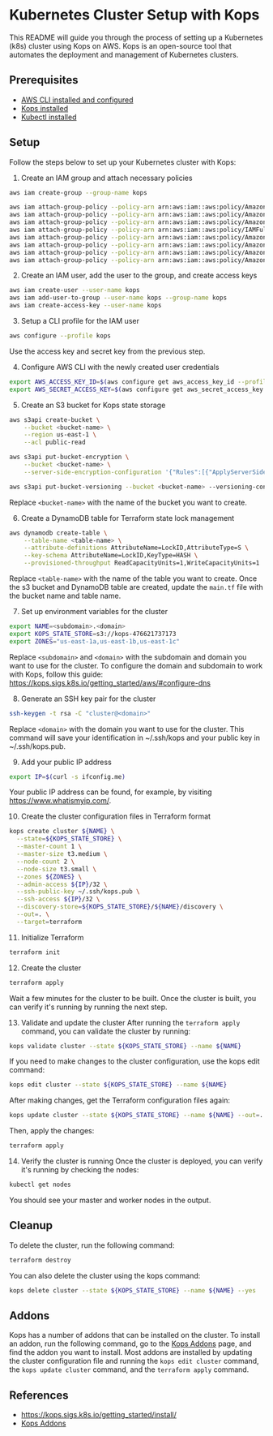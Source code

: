 # Kubernetes Cluster Setup with Kops

This README will guide you through the process of setting up a Kubernetes (k8s) cluster using Kops on AWS. Kops is an open-source tool that automates the deployment and management of Kubernetes clusters.

## Prerequisites
- [AWS CLI installed and configured](https://docs.aws.amazon.com/cli/latest/userguide/getting-started-install.html)
- [Kops installed](https://kops.sigs.k8s.io/getting_started/install/)
- [Kubectl installed](https://kubernetes.io/docs/tasks/tools/)

## Setup
Follow the steps below to set up your Kubernetes cluster with Kops:

1. Create an IAM group and attach necessary policies
```bash
aws iam create-group --group-name kops

aws iam attach-group-policy --policy-arn arn:aws:iam::aws:policy/AmazonEC2FullAccess --group-name kops
aws iam attach-group-policy --policy-arn arn:aws:iam::aws:policy/AmazonRoute53FullAccess --group-name kops
aws iam attach-group-policy --policy-arn arn:aws:iam::aws:policy/AmazonS3FullAccess --group-name kops
aws iam attach-group-policy --policy-arn arn:aws:iam::aws:policy/IAMFullAccess --group-name kops
aws iam attach-group-policy --policy-arn arn:aws:iam::aws:policy/AmazonVPCFullAccess --group-name kops
aws iam attach-group-policy --policy-arn arn:aws:iam::aws:policy/AmazonSQSFullAccess --group-name kops
aws iam attach-group-policy --policy-arn arn:aws:iam::aws:policy/AmazonEventBridgeFullAccess --group-name kops
aws iam attach-group-policy --policy-arn arn:aws:iam::aws:policy/AmazonDynamoDBFullAccess --group-name kops
```

2. Create an IAM user, add the user to the group, and create access keys
```bash
aws iam create-user --user-name kops
aws iam add-user-to-group --user-name kops --group-name kops
aws iam create-access-key --user-name kops
```

3. Setup a CLI profile for the IAM user
```bash
aws configure --profile kops
```
Use the access key and secret key from the previous step.

4. Configure AWS CLI with the newly created user credentials
```bash
export AWS_ACCESS_KEY_ID=$(aws configure get aws_access_key_id --profile kops)
export AWS_SECRET_ACCESS_KEY=$(aws configure get aws_secret_access_key --profile kops)
```

5. Create an S3 bucket for Kops state storage
```bash
aws s3api create-bucket \
    --bucket <bucket-name> \
    --region us-east-1 \
    --acl public-read

aws s3api put-bucket-encryption \
    --bucket <bucket-name> \
    --server-side-encryption-configuration '{"Rules":[{"ApplyServerSideEncryptionByDefault":{"SSEAlgorithm":"AES256"}}]}'

aws s3api put-bucket-versioning --bucket <bucket-name> --versioning-configuration Status=Enabled
```
Replace `<bucket-name>` with the name of the bucket you want to create.

6. Create a DynamoDB table for Terraform state lock management
```bash
aws dynamodb create-table \
    --table-name <table-name> \
    --attribute-definitions AttributeName=LockID,AttributeType=S \
    --key-schema AttributeName=LockID,KeyType=HASH \
    --provisioned-throughput ReadCapacityUnits=1,WriteCapacityUnits=1
```
Replace `<table-name>` with the name of the table you want to create.
Once the s3 bucket and DynamoDB table are created, update the `main.tf` file with the bucket name and table name.

7. Set up environment variables for the cluster
```bash
export NAME=<subdomain>.<domain>
export KOPS_STATE_STORE=s3://kops-476621737173
export ZONES="us-east-1a,us-east-1b,us-east-1c"
```
Replace `<subdomain>` and `<domain>` with the subdomain and domain you want to use for the cluster.
To configure the domain and subdomain to work with Kops, follow this guide: https://kops.sigs.k8s.io/getting_started/aws/#configure-dns

8. Generate an SSH key pair for the cluster
```bash
ssh-keygen -t rsa -C "cluster@<domain>"
```
Replace `<domain>` with the domain you want to use for the cluster.
This command will save your identification in ~/.ssh/kops and your public key in ~/.ssh/kops.pub.

9. Add your public IP address
```bash
export IP=$(curl -s ifconfig.me)
```
Your public IP address can be found, for example, by visiting https://www.whatismyip.com/.

10. Create the cluster configuration files in Terraform format
```bash
kops create cluster ${NAME} \
  --state=${KOPS_STATE_STORE} \
  --master-count 1 \
  --master-size t3.medium \
  --node-count 2 \
  --node-size t3.small \
  --zones ${ZONES} \
  --admin-access ${IP}/32 \
  --ssh-public-key ~/.ssh/kops.pub \
  --ssh-access ${IP}/32 \
  --discovery-store=${KOPS_STATE_STORE}/${NAME}/discovery \
  --out=. \
  --target=terraform
```

11. Initialize Terraform
```bash
terraform init
```

12. Create the cluster
```bash
terraform apply
```
Wait a few minutes for the cluster to be built.
Once the cluster is built, you can verify it's running by running the next step.

13. Validate and update the cluster
After running the `terraform apply` command, you can validate the cluster by running:
```bash
kops validate cluster --state ${KOPS_STATE_STORE} --name ${NAME}
```

If you need to make changes to the cluster configuration, use the kops edit command:
```bash
kops edit cluster --state ${KOPS_STATE_STORE} --name ${NAME}
```

After making changes, get the Terraform configuration files again:
```bash
kops update cluster --state ${KOPS_STATE_STORE} --name ${NAME} --out=. --target=terraform
```

Then, apply the changes:
```bash
terraform apply
```

14. Verify the cluster is running
Once the cluster is deployed, you can verify it's running by checking the nodes:
```bash
kubectl get nodes
```
You should see your master and worker nodes in the output.

## Cleanup
To delete the cluster, run the following command:
```bash
terraform destroy
```

You can also delete the cluster using the kops command:
```bash
kops delete cluster --state ${KOPS_STATE_STORE} --name ${NAME} --yes
```

## Addons
Kops has a number of addons that can be installed on the cluster.
To install an addon, run the following command, go to the [Kops Addons](https://kops.sigs.k8s.io/addons) page, and find the addon you want to install.
Most addons are installed by updating the cluster configuration file and running the `kops edit cluster` command, the `kops update cluster` command, and the `terraform apply` command.

## References
- https://kops.sigs.k8s.io/getting_started/install/
- [Kops Addons](https://kops.sigs.k8s.io/addons)